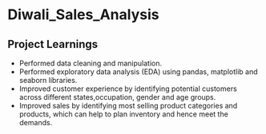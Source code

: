 # Diwali_Sales_Analysis

## Project Learnings

- Performed data cleaning and manipulation.
- Performed exploratory data analysis (EDA) using pandas, matplotlib and seaborn libraries.
- Improved customer experience by identifying potential customers across different states,occupation, gender and age groups.
- Improved sales by identifying most selling product categories and products, which can help to plan inventory and hence meet the demands.
